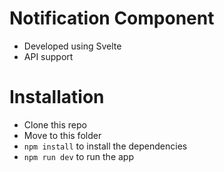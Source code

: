 # Notification Component
- Developed using Svelte
- API support 
# Installation
- Clone this repo
- Move to this folder 
- `npm install` to install the dependencies
- `npm run dev` to run the app
